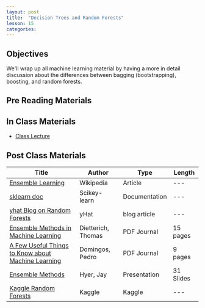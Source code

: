 ```yaml
---
layout: post
title:  "Decision Trees and Random Forests"
lesson: 15
categories:
---
```

## Objectives
We'll wrap up all machine learning material by having a more in detail discussion about the differences between bagging (bootstrapping), boosting, and random forests.

## Pre Reading Materials

## In Class Materials
* [Class Lecture](https://github.com/datadave/data-science-course/blob/master/materials/lesson14_ensembles/lesson14_ensembles.pdf?raw=true)

## Post Class Materials

| Title | Author | Type | Length |
| ----- | ----- | ---- | ----- |
|[Ensemble Learning](http://en.wikipedia.org/wiki/Ensemble_learning) | Wikipedia | Article | --- |
|[sklearn doc](http://scikit-learn.org/stable/modules/ensemble.html) | Scikey-learn | Documentation | --- |
|[yhat Blog on Random Forests](http://blog.yhathq.com/posts/random-forests-in-python.html) | yHat | blog article | --- |
|[Ensemble Methods in Machine Learning](http://www.cs.iastate.edu/~jtian/cs573/Papers/Dietterich-ensemble-00.pdf)| Dietterich, Thomas | PDF Journal | 15 pages |
| [A Few Useful Things to Know about Machine Learning](http://homes.cs.washington.edu/~pedrod/papers/cacm12.pdf) | Domingos, Pedro | PDF Journal | 9 pages |
| [Ensemble Methods](http://adataheadsdiary.files.wordpress.com/2013/12/dsdc-ensemble-learing.pdf) | Hyer, Jay | Presentation | 31 Slides |
| [Kaggle Random Forests](http://www.kaggle.com/c/titanic-gettingStarted/details/getting-started-with-random-forests) | Kaggle | Kaggle | --- |
